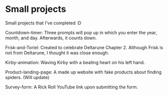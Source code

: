# Small projects
Small projects that I've completed :D

Countdown-timer: Three prompts will pop up in which you enter the year, month, and day. Afterwards, it counts down.

Frisk-and-Toriel: Created to celebrate Deltarune Chapter 2. Although Frisk is not from Deltarune, I thought it was close enough.

Kirby-animation: Waving Kirby with a beating heart on his left hand.

Product-landing-page: A made up website with fake products about finding spiders. (Will update)

Survey-form: A Rick Roll YouTube link upon submitting the form.
